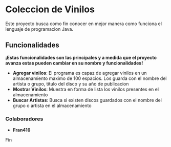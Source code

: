# Coleccion de Vinilos

Este proyecto busca como fin conocer en mejor manera como funciona el lenguaje de programacion Java.

## **Funcionalidades**
**¡Estas funcionalidades son las principales y a medida que el proyecto avanza estas pueden cambiar en su nombre y funcionalidades!**

- **Agregar vinilos**: El programa es capaz de agregar vinilos en un almacenamiento maximo de 100 espacios. Los guarda con el nombre del artista o grupo, titulo del disco y su año de publicacion
- **Mostrar Vinilos**: Muestra en forma de lista los vinilos presentes en el almacenamiento
- **Buscar Artistas**: Busca si existen discos guardados con el nombre del grupo o artista en el almacenamiento
### Colaboradores
- **Fran416**

Fin
